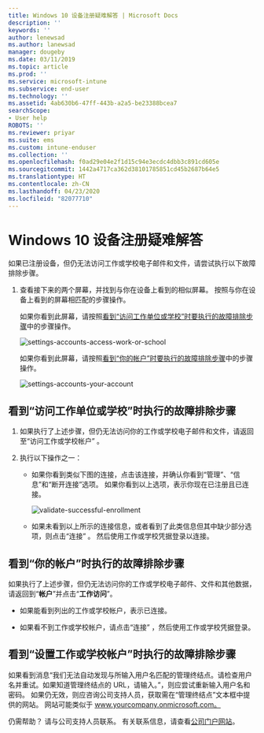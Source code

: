 ```yaml
---
title: Windows 10 设备注册疑难解答 | Microsoft Docs
description: ''
keywords: ''
author: lenewsad
ms.author: lanewsad
manager: dougeby
ms.date: 03/11/2019
ms.topic: article
ms.prod: ''
ms.service: microsoft-intune
ms.subservice: end-user
ms.technology: ''
ms.assetid: 4ab630b6-47ff-443b-a2a5-be23388bcea7
searchScope:
- User help
ROBOTS: ''
ms.reviewer: priyar
ms.suite: ems
ms.custom: intune-enduser
ms.collection: ''
ms.openlocfilehash: f0ad29e04e2f1d15c94e3ecdc4dbb3c891cd605e
ms.sourcegitcommit: 1442a4717ca362d38101785851cd45b2687b64e5
ms.translationtype: HT
ms.contentlocale: zh-CN
ms.lasthandoff: 04/23/2020
ms.locfileid: "82077710"
---
```

# <a name="troubleshoot-your-windows-10-device-enrollment"></a>Windows 10 设备注册疑难解答
如果已注册设备，但仍无法访问工作或学校电子邮件和文件，请尝试执行以下故障排除步骤。  

1. 查看接下来的两个屏幕，并找到与你在设备上看到的相似屏幕。 按照与你在设备上看到的屏幕相匹配的步骤操作。

    如果你看到此屏幕，请按照[看到“访问工作单位或学校”时要执行的故障排除步骤](#troubleshooting-steps-to-follow-if-you-see-access-work-or-school)中的步骤操作。

    ![settings-accounts-access-work-or-school](./media/w10-enroll-rs1-connect-to-work-or-school.png)

    如果你看到此屏幕，请按照[看到“你的帐户”时要执行的故障排除步骤](#troubleshooting-steps-to-follow-if-you-see-your-account)中的步骤操作。

    ![settings-accounts-your-account](./media/W10-enroll-2-accounts-your-account.png)

## <a name="troubleshooting-steps-to-follow-if-you-see-access-work-or-school"></a>看到“访问工作单位或学校”时执行的故障排除步骤

1. 如果执行了上述步骤，但仍无法访问你的工作或学校电子邮件和文件，请返回至“访问工作或学校帐户”  。

2. 执行以下操作之一：

   - 如果你看到类似下图的连接，点击该连接，并确认你看到“管理”、“信息”和“断开连接”选项。 如果你看到以上选项，表示你现在已注册且已连接。

     ![validate-successful-enrollment](./media/w10-enroll-rs1-validate-successful-enrollment.png)

   - 如果未看到以上所示的连接信息，或者看到了此类信息但其中缺少部分选项，则点击“连接”  。 然后使用工作或学校凭据登录以连接。  

## <a name="troubleshooting-steps-to-follow-if-you-see-your-account"></a>看到“你的帐户”时执行的故障排除步骤

如果执行了上述步骤，但仍无法访问你的工作或学校电子邮件、文件和其他数据，请返回到“**帐户**”并点击“**工作访问**”。

- 如果能看到列出的工作或学校帐户，表示已连接。  

- 如果看不到工作或学校帐户，请点击“连接”  ，然后使用工作或学校凭据登录。

## <a name="troubleshooting-steps-to-follow-if-you-see-set-up-a-work-or-school-account"></a>看到“设置工作或学校帐户”时执行的故障排除步骤

如果看到消息“我们无法自动发现与所输入用户名匹配的管理终结点。请检查用户名并重试。如果知道管理终结点的 URL，请输入。”，则应尝试重新输入用户名和密码。 如果仍无效，则应咨询公司支持人员，获取需在“管理终结点”文本框中提供的网站。 网站可能类似于 www.yourcompany.onmicrosoft.com。

仍需帮助？ 请与公司支持人员联系。 有关联系信息，请查看[公司门户网站](https://go.microsoft.com/fwlink/?linkid=2010980)。
